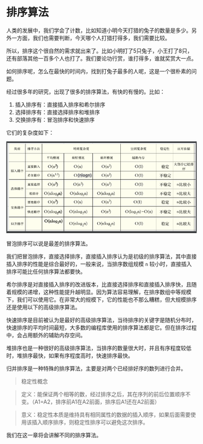# 排序算法

人类的发展中，我们学会了计数，比如知道小明今天打猎的兔子的数量是多少。另外一方面，我们也需要判断，今天哪个人打猎打得多，我们需要比较。

所以，排序这个很自然的需求就出来了。比如小明打了5只兔子，小王打了8只，还有部落其他一百多个人也打了。我们要论功行赏，谁打得多，谁就奖赏大一点。

如何排序呢，怎么在最快的时间内，找到打兔子最多的人呢，这是一个很朴素的问题。

经过很多年的研究，出现了很多的排序算法，有快的有慢的。比如：

1. 插入排序有：直接插入排序和希尔排序
2. 选择排序有：直接选择排序和堆排序
3. 交换排序有：冒泡排序和快速排序

它们的复杂度如下：

![](../picture/sort2.png)

冒泡排序可以说是最差的排序算法。

我们把冒泡排序，直接选择排序，直接插入排序认为是初级的排序算法，其中直接插入排序的性能是综合最好的，一般来说，当排序数组规模 `n` 较小时，直接插入排序可能比任何排序算法都要快。

希尔排序是对直接插入排序的改进版本，比直接选择排序和直接插入排序快，且随着规模的递增，这种性能提升越明显。因为算法容易理解，在排序数组中等规模下，我们可以使用它。在非常大的规模下，它的性能也不那么糟糕，但大规模排序还是使用以下的高级排序算法。

快速排序是目前被认为是最好的高级排序算法，当待排序的关键字是随机分布时，快速排序的平均时间最短，大多数的编程库使用的排序算法都是它。但在排序过程中，会占用额外的辅助内存空间。

堆排序也是一种很好的高级排序算法，当排序的数量很大时，并且有序程度较低时，堆排序最快，如果有序程度高时，快速排序最快。

归并排序是一种特殊的排序算法，主要是对两个已经排好序的数列进行合并。

>稳定性概念

>定义：能保证两个相等的数，经过排序之后，其在序列的前后位置顺序不变。（A1=A2，排序前A1在A2前面，排序后A1还在A2前面）

>意义：稳定性本质是维持具有相同属性的数据的插入顺序，如果后面需要使用该插入顺序排序，则稳定性排序可以避免这次排序。



我们在这一章将会讲解不同的排序算法。